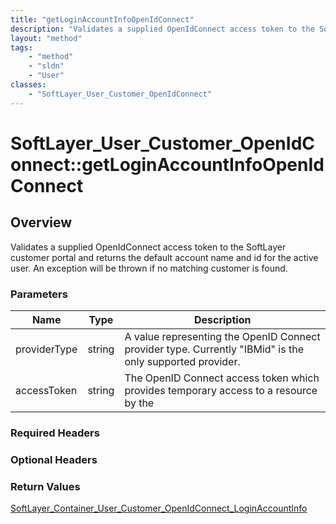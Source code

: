 ```yaml
---
title: "getLoginAccountInfoOpenIdConnect"
description: "Validates a supplied OpenIdConnect access token to the SoftLayer customer portal and returns the default account name an... "
layout: "method"
tags:
    - "method"
    - "sldn"
    - "User"
classes:
    - "SoftLayer_User_Customer_OpenIdConnect"
---
```

# SoftLayer_User_Customer_OpenIdConnect::getLoginAccountInfoOpenIdConnect
## Overview 
Validates a supplied OpenIdConnect access token to the SoftLayer customer portal and returns the default account name and id for the active user. An exception will be thrown if no matching customer is found. 

### Parameters 
|Name | Type | Description |
| --- | --- | --- |
|providerType| string| A value representing the OpenID Connect provider type. Currently "IBMid" is the only supported provider.|
|accessToken| string| The OpenID Connect access token which provides temporary access to a resource by the|


### Required Headers

### Optional Headers

### Return Values
<a href='/reference/datatypes/SoftLayer_Container_User_Customer_OpenIdConnect_LoginAccountInfo'>SoftLayer_Container_User_Customer_OpenIdConnect_LoginAccountInfo </a>

